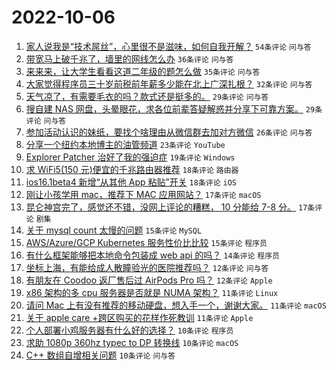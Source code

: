 # 2022-10-06

1. [家人说我是“技术屌丝”，心里很不是滋味，如何自我开解？](https://www.v2ex.com/t/884871) `54条评论` `问与答`
1. [带宽马上破千兆了，墙里的网线怎么办](https://www.v2ex.com/t/884849) `36条评论` `问与答`
1. [来来来，让大学生看看这道二年级的题怎么做](https://www.v2ex.com/t/884835) `35条评论` `问与答`
1. [大家觉得程序员三十岁前税前年薪多少能在北上广深扎根？](https://www.v2ex.com/t/884858) `32条评论` `问与答`
1. [天气凉了，有需要毛衣的吗？款式还是挺多的。](https://www.v2ex.com/t/884846) `29条评论` `问与答`
1. [搜自建 NAS 网盘，头晕眼花，求各位前辈答疑解惑并分享下可靠方案。](https://www.v2ex.com/t/884857) `29条评论` `问与答`
1. [参加活动认识的妹纸，要找个啥理由从微信群去加对方微信](https://www.v2ex.com/t/884889) `26条评论` `问与答`
1. [分享一个纽约本地博主的油管频道](https://www.v2ex.com/t/884851) `23条评论` `YouTube`
1. [Explorer Patcher 治好了我的强迫症](https://www.v2ex.com/t/884861) `19条评论` `Windows`
1. [求 WiFi5(150 元)便宜的千兆路由器推荐](https://www.v2ex.com/t/884902) `18条评论` `路由器`
1. [ios16.1beta4 新增“从其他 App 粘贴”开关](https://www.v2ex.com/t/884865) `18条评论` `iOS`
1. [刚让小孩学用 mac，推荐下 MAC 应用网站？](https://www.v2ex.com/t/884915) `17条评论` `macOS`
1. [昆仑神宫完了，感觉还不错，没网上评论的糟糕， 10 分能给 7-8 分。](https://www.v2ex.com/t/884876) `17条评论` `剧集`
1. [关于 mysql count 太慢的问题](https://www.v2ex.com/t/884917) `15条评论` `MySQL`
1. [AWS/Azure/GCP Kubernetes 服务性价比比较](https://www.v2ex.com/t/884864) `15条评论` `程序员`
1. [有什么框架能够把本地命令包装成 web api 的吗？](https://www.v2ex.com/t/884848) `14条评论` `程序员`
1. [坐标上海，有能给成人散瞳验光的医院推荐吗？](https://www.v2ex.com/t/884901) `12条评论` `问与答`
1. [有朋友在 Coodoo 返厂售后过 AirPods Pro 吗？](https://www.v2ex.com/t/884836) `12条评论` `Apple`
1. [x86 架构的多 cpu 服务器是否就是 NUMA 架构？](https://www.v2ex.com/t/884899) `11条评论` `Linux`
1. [请问 Mac 上有没有推荐的移动硬盘，想入手一个，谢谢大家。](https://www.v2ex.com/t/884898) `11条评论` `macOS`
1. [关于 apple care +跨区购买的花样作死教训](https://www.v2ex.com/t/884892) `11条评论` `Apple`
1. [个人部署小鸡服务器有什么好的选择？](https://www.v2ex.com/t/884895) `10条评论` `程序员`
1. [求助 1080p 360hz typec to DP 转换线](https://www.v2ex.com/t/884874) `10条评论` `macOS`
1. [C++ 数组自增相关问题](https://www.v2ex.com/t/884852) `10条评论` `问与答`
